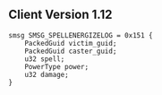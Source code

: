 ## Client Version 1.12

```rust,ignore
smsg SMSG_SPELLENERGIZELOG = 0x151 {
    PackedGuid victim_guid;    
    PackedGuid caster_guid;    
    u32 spell;    
    PowerType power;    
    u32 damage;    
}

```
